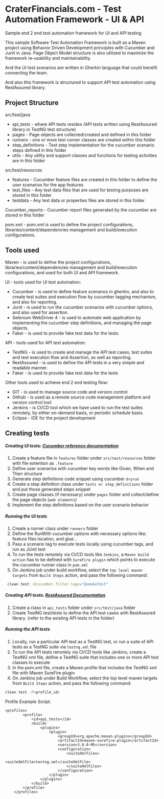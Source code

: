 # CraterFinancials.com - Test Automation Framework - UI & API
Sample end 2 end test automation framework for UI and API testing


This sample Software Test Automation Framework is built as a Maven project using Behavior Driven Development principles with Cucumber and Junit in Java. Page Object Model structure is also utilized to maximize the framework re-usability and maintainability. 

And the UI test scenarios are written in Gherkin language that could benefit connecting the team.

And also this framework is structured to support API test automation using RestAssured library. 


## Project Structure

src/test/java
 - api_tests - where API tests resides (API tests written using RestAssured library in TestNG test structure)
 - pages - Page objects are collected/created and defined in this folder
 - runners - one or more test runner classes are created within this folder
 - step_definitions - Test step implementation for the cucumber scenario steps defined in this folder
 - utils - Any utility and support classes and functions for testing activities are in this folder
 
src/test/resources
 - features - Cucumber feature files are created in this folder to define the user scenarios for the app features
 - test_files - Any test data files that are used for testing purposes are stored in this folder
 - testdata - Any test data or properties files are stored in this folder
 
Cucumber_reports - Cucumber report files generated by the cucumber are stored in this folder

pom.xml - pom.xml is used to define the project configurations, libraries/content/dependencies management and build/execution configurations.


## Tools used 

 Maven - is used to define the project configurations, libraries/content/dependencies management and build/execution configurations, and used for both UI and API framework.

 UI - tools used for UI test automation:
 
  - Cucumber - is used to define feature scenarios in gherkin, and also to create test suites and execution flow by cucumber tagging mechanism, and also for reporting.
  - Junit - is used to run the cucumber scenarios with cucumber options, and also used for assertion.
  - Selenium WebDriver 4 - is used to automate web application by implementing the cucumber step definitions, and managing the page objects.
  - Faker - is used to provide fake test data for the tests.
  
 API - tools used for API test automation:
  
   - TestNG - is used to create and manage the API test cases, test suites and test execution flow and Assertion, as well as reporting. 
   - RestAssured - is used to define the API tests in a very simple and readable manner.
   - Faker - is used to provide fake test data for the tests
   
 Other tools used to achieve end 2 end testing flow:
   
   - GIT - is used to manage source code and version control
   - Github - is used as a remote source code management platform and version control tool
   - Jenkins - is CI/CD tool which we have used to run the test suites remotely, by either on-demand basis, or periodic schedule basis.
   - Eclipse - IDE for the project development


## Creating tests

##### Creating UI tests: [Cucumber reference documentation](https://cucumber.io/docs/cucumber/api/?lang=java#running-cucumber)
 
 1. Create a feature file in `features` folder under `src/test/resources` folder with file extention as `.feature`
 2. Define user scenarios with cucumber key words like Given, When and Then structure
 3. Generate step definitions code snippet using cucumber `dryrun`
 4. Create a step definition class under `tests or step_definitions` folder  and put those generated steps snippet
 5. Create page classes (if necessary) under `pages` folder and collect/define the page objects (`web elements`)
 6. Implement the step definitions based on the user scenario behavior

##### Running the UI tests
 1. Create a runner class under `runners` folder
 2. Define the RunWith  cucumber options with necessary options like: feature files location, and glue...
 3. Pass a scenario tag to execute tests locally using cucumber tags, and run as JUnit test
 4. To run the tests remotely via CI/CD tools like `Jenkins`, a `Maven build action` has to be defined with `SureFire plugin` which points to execute the cucumber runner class in `pom.xml`
 5. On Jenkins job under build workflow, select the `top level maven targets` from `Build Steps` action, and pass the following command: 
 
 ```bash
  clean test -Dcucumber.filter.tags="@smokeTest"
  ```
  
##### Creating API tests: [RestAssured Documentation](https://rest-assured.io/)
 1. Create a class in `api_tests` folder under `src/test/java` folder
 2. Create TestNG test/tests to define the API test cases with RestAssured library. (refer to the existing API tests in the folder)
 
##### Running the API tests
 1. Locally, run a particular API test as a TestNG test, or run a suite of API tests as a TestNG suite via `testng.xml` file
 2. To run the API tests remotely via CI/CD tools like Jenkins, create a TestNG xml file, define a TestNG suite that includes one or more API test classes to execute
 3. In the pom.xml file, create a Maven profile that includes the TestNG xml file with Maven SureFire plugin
 4. On Jenkins job under Build Workflow, select the top level maven targets from `Build Steps` action, and pass the following command: 
 
 ```bash
 clean test -P<profile_id>
 ```
Profile Example Script: 

```
<profiles>
		<profile>
			<id>api_tests</id>
			<build>
				<plugins>
					<plugin>
						<groupId>org.apache.maven.plugins</groupId>
						<artifactId>maven-surefire-plugin</artifactId>
						<version>3.0.0-M5</version>
						<configuration>
							<suiteXmlFiles>
								<suiteXmlFile>testng.xml</suiteXmlFile>
							</suiteXmlFiles>
						</configuration>
					</plugin>
				</plugins>
			</build>
		</profile>
	</profiles>
```

